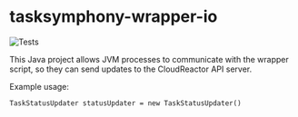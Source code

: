 # tasksymphony-wrapper-io

![Tests](https://github.com/CloudReactor/tasksymphony-wrapper-io/workflows/Tests/badge.svg?branch=master)

This Java project allows JVM processes to communicate with the 
wrapper script, so they can send updates to the CloudReactor API
server.

Example usage:

    TaskStatusUpdater statusUpdater = new TaskStatusUpdater()
    
        